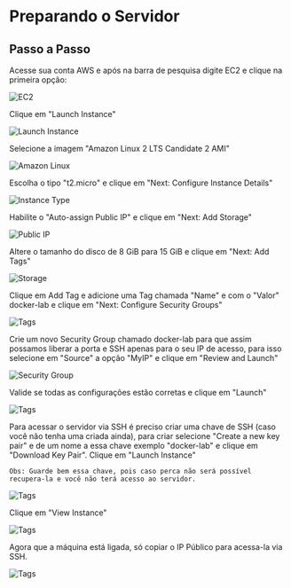 # Preparando o Servidor

## Passo a Passo

Acesse sua conta AWS e após na barra de pesquisa digite EC2 e clique na primeira opção:

<img src="../images/ec2.png" alt="EC2"/>

Clique em "Launch Instance"

<img src="../images/launch.png" alt="Launch Instance"/>

Selecione a imagem "Amazon Linux 2 LTS Candidate 2 AMI"

<img src="../images/amazonlinux.png" alt="Amazon Linux"/>

Escolha o tipo "t2.micro" e clique em "Next: Configure Instance Details"

<img src="../images/instancetype.png" alt="Instance Type"/>

Habilite o "Auto-assign Public IP" e clique em "Next: Add Storage"

<img src="../images/publicip.png" alt="Public IP"/>

Altere o tamanho do disco de 8 GiB para 15 GiB e clique em "Next: Add Tags"

<img src="../images/storage.png" alt="Storage"/>

Clique em Add Tag e adicione uma Tag chamada "Name" e com o "Valor" docker-lab e clique em "Next: Configure Security Groups" 

<img src="../images/tags.png" alt="Tags"/>

Crie um novo Security Group chamado docker-lab para que assim possamos liberar a porta e SSH apenas para o seu IP de acesso, para isso selecione em "Source" a opção "MyIP" e clique em "Review and Launch"

<img src="../images/securitygroup.png" alt="Security Group"/>

Valide se todas as configurações estão corretas e clique em "Launch"

<img src="../images/review.png" alt="Tags"/>

Para acessar o servidor via SSH é preciso criar uma chave de SSH (caso você não tenha uma criada ainda), para criar selecione "Create a new key pair" e de um nome a essa chave exemplo "docker-lab" e clique em "Download Key Pair". Clique em "Launch Instance"

    Obs: Guarde bem essa chave, pois caso perca não será possível recupera-la e você não terá acesso ao servidor.

<img src="../images/ssh-key.png" alt="Tags"/>

Clique em "View Instance"

<img src="../images/launch-status.png" alt="Tags"/>

Agora que a máquina está ligada, só copiar o IP Público para acessa-la via SSH.

<img src="../images/instance-ip.png" alt="Tags"/>